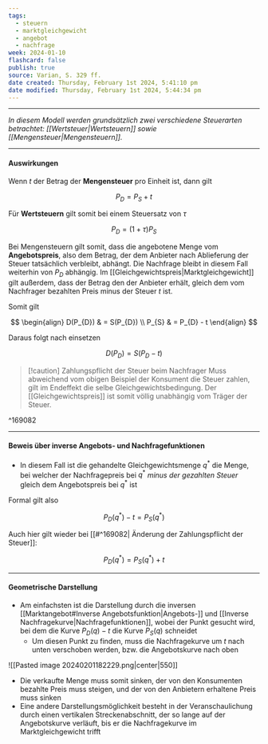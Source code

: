 ```yaml
---
tags:
  - steuern
  - marktgleichgewicht
  - angebot
  - nachfrage
week: 2024-01-10
flashcard: false
publish: true
source: Varian, S. 329 ff.
date created: Thursday, February 1st 2024, 5:41:10 pm
date modified: Thursday, February 1st 2024, 5:44:34 pm
---
```

***

*In diesem Modell werden grundsätzlich zwei verschiedene Steuerarten betrachtet: [[Wertsteuer|Wertsteuern]] sowie [[Mengensteuer|Mengensteuern]].*

***
#### Auswirkungen

Wenn $t$ der Betrag der **Mengensteuer** pro Einheit ist, dann gilt

$$
P_{D} = P_{S} + t
$$

Für **Wertsteuern** gilt somit bei einem Steuersatz von $\tau$

$$
P_{D} = (1 + \tau)P_{S}
$$

Bei Mengensteuern gilt somit, dass die angebotene Menge vom **Angebotspreis**, also dem Betrag, der dem Anbieter nach Ablieferung der Steuer tatsächlich verbleibt, abhängt. Die Nachfrage bleibt in diesem Fall weiterhin von $P_{D}$ abhängig.
Im [[Gleichgewichtspreis|Marktgleichgewicht]] gilt außerdem, dass der Betrag den der Anbieter erhält, gleich dem vom Nachfrager bezahlten Preis minus der Steuer $t$ ist.

Somit gilt

$$
\begin{align}
D(P_{D}) & = S(P_{D}) \\
P_{S} & = P_{D} - t
\end{align}
$$

Daraus folgt nach einsetzen

$$
D(P_{D}) = S(P_{D} - t)
$$

> [!caution] Zahlungspflicht der Steuer beim Nachfrager 
> Muss abweichend vom obigen Beispiel der Konsument die Steuer zahlen, gilt im Endeffekt die selbe Gleichgewichtsbedingung. Der [[Gleichgewichtspreis]] ist somit völlig unabhängig vom Träger der Steuer.

^169082

***
#### Beweis über inverse Angebots- und Nachfragefunktionen

- In diesem Fall ist die gehandelte Gleichgewichtsmenge $q^{*}$ die Menge, bei welcher der Nachfragepreis bei $q^{*}$ *minus der gezahlten Steuer* gleich dem Angebotspreis bei $q^{*}$ ist

Formal gilt also

$$
P_{D}(q^{*}) - t = P_{S}(q^{*})
$$

Auch hier gilt wieder bei [[#^169082| Änderung der Zahlungspflicht der Steuer]]: 

$$
P_{D}(q^{*}) = P_{S}(q^{*}) + t
$$

***

#### Geometrische Darstellung

- Am einfachsten ist die Darstellung durch die inversen [[Marktangebot#Inverse Angebotsfunktion|Angebots-]] und [[Inverse Nachfragekurve|Nachfragefunktionen]], wobei der Punkt gesucht wird, bei dem die Kurve $P_{D}(q) - t$ die Kurve $P_{S}(q)$ schneidet
	- Um diesen Punkt zu finden, muss die Nachfragekurve um $t$ nach unten verschoben werden, bzw. die Angebotskurve nach oben

![[Pasted image 20240201182229.png|center|550]]

- Die verkaufte Menge muss somit sinken, der von den Konsumenten bezahlte Preis muss steigen, und der von den Anbietern erhaltene Preis muss sinken
- Eine andere Darstellungsmöglichkeit besteht in der Veranschaulichung durch einen vertikalen Streckenabschnitt, der so lange auf der Angebotskurve verläuft, bis er die Nachfragekurve im Marktgleichgewicht trifft
